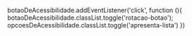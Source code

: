 botaoDeAcessibilidade.addEventListener('click', function (){
 botaoDeAcessibilidade.classList.toggle('rotacao-botao');
 opcoesDeAcessibilidade.classList.toggle('apresenta-lista')
})
